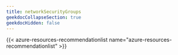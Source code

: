 ```yaml
---
title: networkSecurityGroups
geekdocCollapseSection: true
geekdocHidden: false
---
```


{{< azure-resources-recommendationlist name="azure-resources-recommendationlist" >}}
